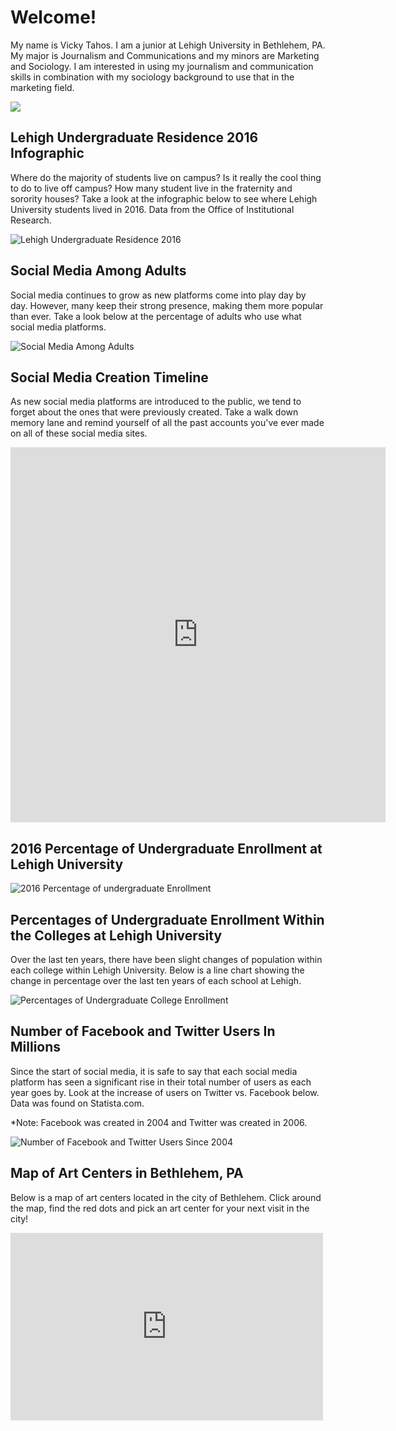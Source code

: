 # Welcome!

My name is Vicky Tahos. I am a junior at Lehigh University in Bethlehem, PA. My major is Journalism and Communications and my minors are Marketing and Sociology. I am interested in using my journalism and communication skills in combination with my sociology background to use that in the marketing field. 

![](https://github.com/VickyTahos/VickyTahos.github.io/blob/master/DSC_0352.jpg?raw=true)


## Lehigh Undergraduate Residence 2016 Infographic 

Where do the majority of students live on campus? Is it really the cool thing to do to live off campus? How many student live in the fraternity and sorority houses? Take a look at the infographic below to see where Lehigh University students lived in 2016. Data from the Office of Institutional Research.

![Lehigh Undergraduate Residence 2016](https://github.com/VickyTahos/VickyTahos.github.io/blob/master/Lehigh%20Undergrad%20Residence.png?raw=true)


## Social Media Among Adults

Social media continues to grow as new platforms come into play day by day. However, many keep their strong presence, making them more popular than ever. Take a look below at the percentage of adults who use what social media platforms.

![Social Media Among Adults](https://github.com/VickyTahos/VickyTahos.github.io/blob/master/Popular%20Social%20Media%20Platform.png?raw=true)


## Social Media Creation Timeline
As new social media platforms are introduced to the public, we tend to forget about the ones that were previously created. Take a walk down memory lane and remind yourself of all the past accounts you've ever made on all of these social media sites.

<iframe src='https://cdn.knightlab.com/libs/timeline/latest/embed/?source=1cWqQBZCkX9GpzFtxCWHoqFXCHg-ylTVUWlnrdYMzKUI&font=Bevan-PotanoSans&maptype=toner&width=600&height=600' width='600' height='600' frameborder='0'></iframe>


## 2016 Percentage of Undergraduate Enrollment at Lehigh University
![2016 Percentage of undergraduate Enrollment](https://github.com/VickyTahos/VickyTahos.github.io/blob/master/2016PercentofUndergraduateEnrollment.png?raw=true)


## Percentages of Undergraduate Enrollment Within the Colleges at Lehigh University 
Over the last ten years, there have been slight changes of population within each college within Lehigh University. Below is a line chart showing the change in percentage over the last ten years of each school at Lehigh.

![Percentages of Undergraduate College Enrollment](https://github.com/VickyTahos/VickyTahos.github.io/blob/master/PercentagesofUndergraduateEnrollmentinEachCollege.png?raw=true)


## Number of Facebook and Twitter Users In Millions
Since the start of social media, it is safe to say that each social media platform has seen a significant rise in their total number of users as each year goes by. Look at the increase of users on Twitter vs. Facebook below. Data was found on Statista.com.

*Note: Facebook was created in 2004 and Twitter was created in 2006. 

![Number of Facebook and Twitter Users Since 2004](https://github.com/VickyTahos/VickyTahos.github.io/blob/master/NumberofUsersforFacebookandTwitterInMillions.png?raw=true)


## Map of Art Centers in Bethlehem, PA
Below is a map of art centers located in the city of Bethlehem. Click around the map, find the red dots and pick an art center for your next visit in the city!

<iframe width="500" height="300" scrolling="no" frameborder="no" src="https://fusiontables.google.com/embedviz?q=select+col0+from+19huZNqmG6lRfCuqpbIdIiNjb0OyZysBvtayLllpj&amp;viz=MAP&amp;h=false&amp;lat=40.60602976206092&amp;lng=-75.36705671767578&amp;t=1&amp;z=14&amp;l=col0&amp;y=2&amp;tmplt=2&amp;hml=ONE_COL_LAT_LNG"></iframe>
